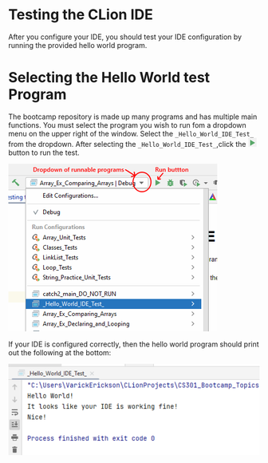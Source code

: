 # Testing the CLion IDE

After you configure your IDE, you should test your IDE configuration by 
running the provided hello world program.

# Selecting the Hello World test Program
The bootcamp repository is made up many programs and has multiple main 
functions.  You must select the program you wish to run fom a dropdown menu 
on the upper right of the window.  Select the `_Hello_World_IDE_Test_` from 
the dropdown.  After selecting the `_Hello_World_IDE_Test_`,click the 
![img_2.png](_md_images/play_btn.png) button to run the test.

![img_1.png](_md_images/clion_program_dropdown.png)

If your IDE is configured correctly, then the hello world program should 
print out the following at the bottom:

![img_1.png](_md_images/CLion_IDE_working_fine.png)

